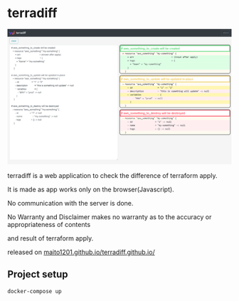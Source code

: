 # terradiff

![](./readme/screen_shot.png)

terradiff is a web application to check the difference of terraform apply.

It is made as app works only on the browser(Javascript).

No communication with the server is done.

No Warranty and Disclaimer makes no warranty as to the accuracy or appropriateness of contents

and result of terraform apply.

released on [maito1201.github.io/terradiff.github.io/](https://maito1201.github.io/terradiff.github.io/)

## Project setup
```
docker-compose up
```
